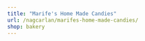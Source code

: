 ```yaml
---
title: "Marife's Home Made Candies"
url: /nagcarlan/marifes-home-made-candies/
shop: bakery
---
```

